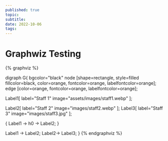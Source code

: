 ```yaml
---
published: true
topic:
subtitle: 
date: 2022-10-06
tags: 
---
```


# Graphwiz Testing

{% graphviz %}

digraph G{
 bgcolor="black"
    node [shape=rectangle, style=filled fillcolor=black, color=orange, fontcolor=orange, labelfontcolor=orange];
    edge [color=orange, fontcolor=orange, labelfontcolor=orange];

Label1[
    label="Staff 1"
    image="assets/images/staff1.webp"
];

Label2[
    label="Staff 2"
    image="images/staff2.webp"
];
Label3[
    label="Staff 3"
    image="images/staff3.jpg"
];

{ 
    Label1 -> h0 -> Label2;
}

Label1 -> Label2;
Label2-> Label3;
}
{% endgraphviz %}
